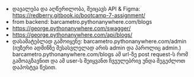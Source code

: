 - დავალება და აღწერილობა, შეიცავს API & Figma: https://redberry.gitbook.io/bootcamp-7-assignment/
- from backend: barcametro.pythonanywhere.com/blogs
- https://george.pythonanywhere.com/swagger/
- https://george.pythonanywhere.com/api/blogs/
- დასამატებლად გამოიყენე: barcametro.pythonanywhere.com/admin (იუზერი ადმინზე შესასვლელად არის admin და პაროლიც admin.)
  barcametro.pythonanywhere.com/blogs ამ url-ზე post request-ს რომ გამოაგზავნით და ამ user-ს შეიყვანთ ჩვეულებრივ უნდა შეგეძლოთ დაპოსტვა წესით.
